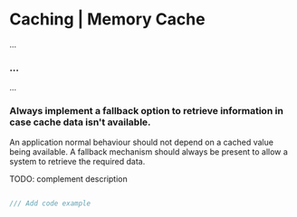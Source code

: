 # Caching | Memory Cache
...
<br>


### ...

...
<br>


### Always implement a fallback option to retrieve information in case cache data isn't available.

An application normal behaviour should not depend on a cached value being available. A fallback mechanism should always be present to
allow a system to retrieve the required data.

TODO: complement description

```cs

/// Add code example

```

<br>